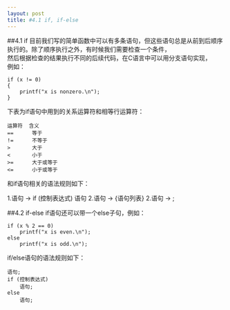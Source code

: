 ```yaml
---
layout: post
title: #4.1 if, if-else 
---
```

##4.1 if
目前我们写的简单函数中可以有多条语句，但这些语句总是从前到后顺序执行的。除了顺序执行之外，有时候我们需要检查一个条件，<br>
然后根据检查的结果执行不同的后续代码，在C语言中可以用分支语句实现，<br>
例如：<br>

    if (x != 0)
    {
        printf("x is nonzero.\n");
    }

下表为if语句中用到的关系运算符和相等行运算符：<br>

    运算符  含义
    ==      等于
    !=      不等于
    >       大于
    <       小于
    >=      大于或等于
    <=      小于或等于
和if语句相关的语法规则如下：<br>

1.语句 -> if (控制表达式) 语句
2.语句 -> {语句列表}
2.语句 -> ;

##4.2 if-else
if语句还可以带一个else子句，例如：<br>

    if (x % 2 == 0)
        printf("x is even.\n");
    else
        printf("x is odd.\n");

if/else语句的语法规则如下：<br>

    语句;
    if (控制表达式) 
        语句; 
    else 
        语句;
